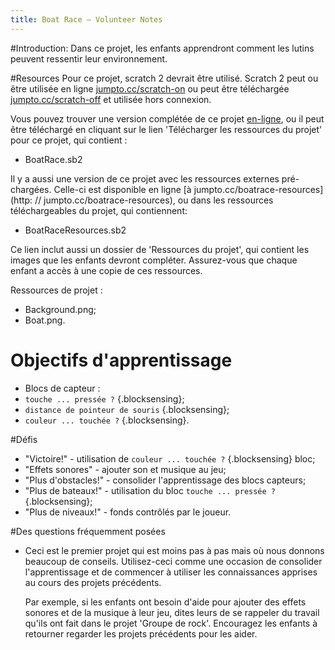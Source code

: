 ```yaml
---
title: Boat Race — Volunteer Notes
---
```


#Introduction:
Dans ce projet, les enfants apprendront comment les lutins peuvent ressentir leur environnement.

#Resources
Pour ce projet, scratch 2 devrait être utilisé. Scratch 2 peut ou être utilisée en ligne [jumpto.cc/scratch-on](http://jumpto.cc/scratch-on) ou peut être téléchargée [jumpto.cc/scratch-off](http://jumpto.cc/scratch-off) et utilisée hors connexion.

Vous pouvez trouver une version complétée de ce projet <a href="https://scratch.mit.edu/projects/63957956/#editor">en-ligne</a>, ou il peut être téléchargé en cliquant sur le lien 'Télécharger les ressources du projet' pour ce projet, qui contient :

+ BoatRace.sb2

Il y a aussi une version de ce projet avec les ressources externes pré-chargées. Celle-ci est disponible en ligne [à jumpto.cc/boatrace-resources] (http: // jumpto.cc/boatrace-resources), ou dans les ressources téléchargeables du projet, qui contiennent:

+ BoatRaceResources.sb2

Ce lien inclut aussi un dossier de 'Ressources du projet', qui contient les images que les enfants devront compléter. Assurez-vous que chaque enfant a accès à une copie de ces ressources.

Ressources de projet :
+ Background.png;
+ Boat.png.

# Objectifs d'apprentissage
+ Blocs de capteur :
+ ` touche ... pressée ? ` {.blocksensing};
+ ` distance de pointeur de souris ` {.blocksensing};
+ ` couleur ... touchée ? ` {.blocksensing}.

#Défis
+ "Victoire!" - utilisation de ` couleur ... touchée ? ` {.blocksensing} bloc;
+ "Effets sonores" - ajouter son et musique au jeu;
+ "Plus d'obstacles!" - consolider l'apprentissage des blocs capteurs;
+ "Plus de bateaux!" - utilisation du bloc ` touche ... pressée ? ` {.blocksensing};
+ "Plus de niveaux!" - fonds contrôlés par le joueur.

#Des questions fréquemment posées
+ Ceci est le premier projet qui est moins pas à pas mais où nous donnons beaucoup de conseils. Utilisez-ceci comme une occasion de consolider l'apprentissage et de commencer à utiliser les connaissances apprises au cours des projets précédents.

	Par exemple, si les enfants ont besoin d'aide pour ajouter des effets sonores et de la musique à leur jeu, dites leurs de se rappeler du travail qu'ils ont fait dans le projet 'Groupe de rock'. Encouragez les enfants à retourner regarder les projets précédents pour les aider.
